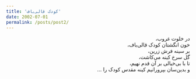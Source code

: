 ```yaml
---
title: 'کودک قالی‌باف'
date: 2002-07-01
permalink: /posts/post2/
---
```

<div align="justify" dir="rtl">

در خلوت غروب،<br>
خون انگشتان کودک قالی‌باف،<br>
بر سینه فرش زرین،<br>
گل سرخ کینه می‌کاشت،<br>
تا با بی‌خیالی بر آن قدم نهیم،<br>
و بدین‌سان بپرورانیم کینه مقدس کودک را ...<br>

</div>

